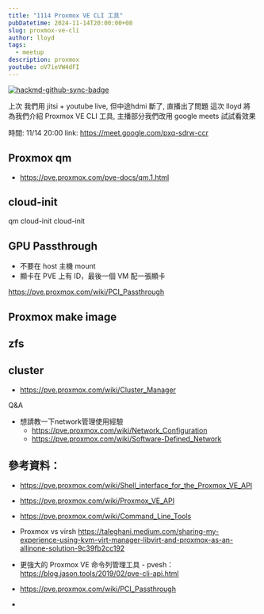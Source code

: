 ```yaml
---
title: "1114 Proxmox VE CLI 工具"
pubDatetime: 2024-11-14T20:00:00+08
slug: proxmox-ve-cli
author: lloyd
tags:
  - meetup
description: proxmox
youtube: oV7ieVW4dFI
---
```



[![hackmd-github-sync-badge](https://hackmd.io/nak2PLqRTnyOJEwLiuAU-A/badge)](https://hackmd.io/nak2PLqRTnyOJEwLiuAU-A)



上次 我們用 jitsi + youtube live, 但中途hdmi 斷了, 直播出了問題
這次 lloyd 將 為我們介紹  Proxmox VE CLI 工具, 主播部分我們改用 google meets 試試看效果


時間: 11/14 20:00
link: https://meet.google.com/pxq-sdrw-ccr



## Proxmox qm
- https://pve.proxmox.com/pve-docs/qm.1.html

## cloud-init
qm cloud-init
cloud-init


## GPU Passthrough

- 不要在 host 主機 mount
- 顯卡在 PVE 上有 ID，最後一個 VM 配一張顯卡

https://pve.proxmox.com/wiki/PCI_Passthrough

## Proxmox make image



## zfs


## cluster

- https://pve.proxmox.com/wiki/Cluster_Manager

Q&A

- 想請教一下network管理使用經驗
    - https://pve.proxmox.com/wiki/Network_Configuration
    - https://pve.proxmox.com/wiki/Software-Defined_Network

## 參考資料：

- https://pve.proxmox.com/wiki/Shell_interface_for_the_Proxmox_VE_API
- https://pve.proxmox.com/wiki/Proxmox_VE_API

- https://pve.proxmox.com/wiki/Command_Line_Tools

- Proxmox vs virsh https://taleghani.medium.com/sharing-my-experience-using-kvm-virt-manager-libvirt-and-proxmox-as-an-allinone-solution-9c39fb2cc192

- 更強大的 Proxmox VE 命令列管理工具 - pvesh：https://blog.jason.tools/2019/02/pve-cli-api.html

- https://pve.proxmox.com/wiki/PCI_Passthrough
- 